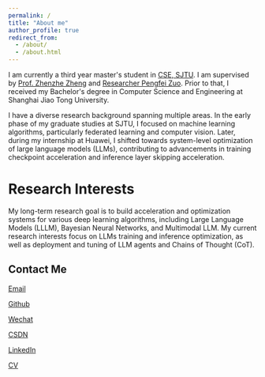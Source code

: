 ```yaml
---
permalink: /
title: "About me"
author_profile: true
redirect_from: 
  - /about/
  - /about.html
---
```


<!-- ## About Me -->

I am currently a third year master's student in [CSE, SJTU](https://www.cs.sjtu.edu.cn/). I am supervised by [Prof. Zhenzhe Zheng](https://zhengzhenzhe220.github.io/) and [Researcher Pengfei Zuo](https://pfzuo.github.io/homepage/). Prior to that, I received my Bachelor's degree in Computer Science and Engineering at Shanghai Jiao Tong University. 

I have a diverse research background spanning multiple areas. In the early phase of my graduate studies at SJTU, I focused on machine learning algorithms, particularly federated learning and computer vision. Later, during my internship at Huawei, I shifted towards system-level optimization of large language models (LLMs), contributing to advancements in training checkpoint acceleration and inference layer skipping acceleration.

# Research Interests
My long-term research goal is to build acceleration and optimization systems for various deep learning algorithms, including Large Language Models (LLLM), Bayesian Neural Networks, and Multimodal LLM. My current research interests focus on LLMs training and inference optimization, as well as deployment and tuning of LLM agents and Chains of Thought (CoT).

## Contact Me
[Email](yzhenyao.cs@gmail.com)

[Github](/[preordinary](https://github.com/preordinary)) 

[Wechat](../images/wechat.jpg)

[CSDN](https://blog.csdn.net/preor?spm=1000.2115.3001.5343)

[LinkedIn](https://www.linkedin.com/in/yizhen-yao-b6bb28317/)

[CV](../assets/Curriculum_Vitae.pdf)
